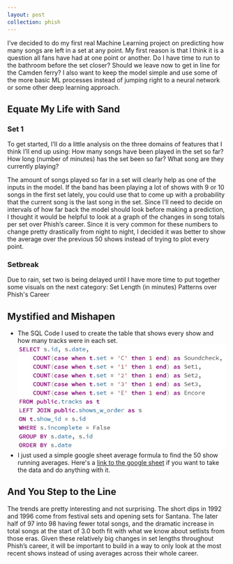 ```yaml
---
layout: post
collection: phish
---
```


I’ve decided to do my first real Machine Learning project on predicting how many songs are left in a set at any point.  My first reason is that I think it is a question all fans have had at one point or another.  Do I have time to run to the bathroom before the set closer?  Should we leave now to get in line for the Camden ferry?  I also want to keep the model simple and use some of the more basic ML processes instead of jumping right to a neural network or some other deep learning approach.  

## Equate My Life with Sand
### Set 1
To get started, I’ll do a little analysis on the three domains of features that I think I’ll end up using: How many songs have been played in the set so far? How long (number of minutes) has the set been so far? What song are they currently playing?

The amount of songs played so far in a set will clearly help as one of the inputs in the model.  If the band has been playing a lot of shows with 9 or 10  songs in the first set lately, you could use that to come up with a probability that the current song is the last song in the set.  Since I’ll need to decide on intervals of how far back the model should look before making a prediction, I thought it would be helpful to look at a graph of the changes in song totals per set over Phish’s career.  Since it is very common for these numbers to change pretty drastically from night to night, I decided it was better to show the average over the previous 50 shows instead of trying to plot every point.

### Setbreak
Due to rain, set two is being delayed until I have more time to put together some visuals on the next category: Set Length (in minutes) Patterns over Phish's Career

## Mystified and Mishapen
* The SQL Code I used to create the table that shows every show and how many tracks were in each set.![Preview](/photos/trackspersetsql.jpg)
* I just used a simple google sheet average formula to find the 50 show running averages.  Here's a [link to the google sheet](https://docs.google.com/spreadsheets/d/1E5QwLMEQeDXTVy-MSfgSFrPVEqgwi9XmTdLVKAaOptg/edit?usp=sharing) if you want to take the data and do anything with it.

## And You Step to the Line
<div class="flourish-embed" data-src="story/328860" data-url="https://flo.uri.sh/story/328860/embed"><script src="https://public.flourish.studio/resources/embed.js"></script></div>

The trends are pretty interesting and not surprising.  The short dips in 1992 and 1996 come from festival sets and opening sets for Santana.  The later half of 97 into 98 having fewer total songs, and the dramatic increase in total songs at the start of 3.0 both fit with what we know about setlists from those eras.  Given these relatively big changes in set lengths throughout Phish’s career, it will be important to build in a way to only look at the most recent shows instead of using averages across their whole career.
